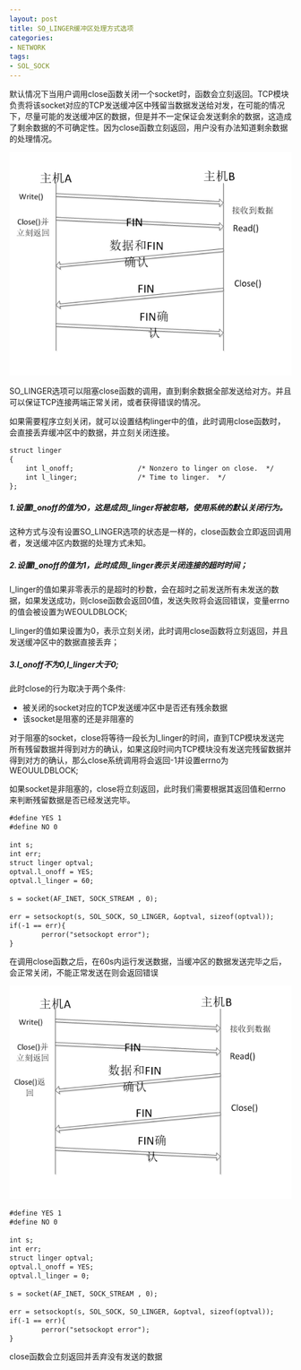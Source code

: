 ```yaml
---
layout: post
title: SO_LINGER缓冲区处理方式选项
categories:
- NETWORK
tags:
- SOL_SOCK
---
```


默认情况下当用户调用close函数关闭一个socket时，函数会立刻返回。TCP模块负责将该socket对应的TCP发送缓冲区中残留当数据发送给对发，在可能的情况下，尽量可能的发送缓冲区的数据，但是并不一定保证会发送剩余的数据，这造成了剩余数据的不可确定性。因为close函数立刻返回，用户没有办法知道剩余数据的处理情况。

![close](/uploads/2013/close02.png)

SO_LINGER选项可以阻塞close函数的调用，直到剩余数据全部发送给对方。并且可以保证TCP连接两端正常关闭，或者获得错误的情况。

如果需要程序立刻关闭，就可以设置结构linger中的值，此时调用close函数时，会直接丢弃缓冲区中的数据，并立刻关闭连接。
    
    struct linger
    {
    	int l_onoff;                /* Nonzero to linger on close.  */
    	int l_linger;               /* Time to linger.  */
    };


##### 1.设置l_onoff的值为0，这是成员l_linger将被忽略，使用系统的默认关闭行为。

这种方式与没有设置SO_LINGER选项的状态是一样的，close函数会立即返回调用者，发送缓冲区内数据的处理方式未知。

##### 2.设置l_onoff的值为1，此时成员l_linger表示关闭连接的超时时间；

l_linger的值如果非零表示的是超时的秒数，会在超时之前发送所有未发送的数据，如果发送成功，则close函数会返回0值，发送失败将会返回错误，变量errno的值会被设置为WEOULDBLOCK;

l_linger的值如果设置为0，表示立刻关闭，此时调用close函数将立刻返回，并且发送缓冲区中的数据直接丢弃；
    

##### 3.l_onoff不为0,l_linger大于0;
此时close的行为取决于两个条件:
* 被关闭的socket对应的TCP发送缓冲区中是否还有残余数据
* 该socket是阻塞的还是非阻塞的

对于阻塞的socket，close将等待一段长为l_linger的时间，直到TCP模块发送完所有残留数据并得到对方的确认，如果这段时间内TCP模块没有发送完残留数据并得到对方的确认，那么close系统调用将会返回-1并设置errno为WEOUULDBLOCK;

如果socket是非阻塞的，close将立刻返回，此时我们需要根据其返回值和errno来判断残留数据是否已经发送完毕。

    #define YES 1
    #define NO 0
    
    int s;
    int err;
    struct linger optval;
    optval.l_onoff = YES;
    optval.l_linger = 60;
    
    s = socket(AF_INET, SOCK_STREAM , 0);
    
    err = setsockopt(s, SOL_SOCK, SO_LINGER, &optval, sizeof(optval));
    if(-1 == err){
            perror("setsockopt error");
    }


在调用close函数之后，在60s内运行发送数据，当缓冲区的数据发送完毕之后，会正常关闭，不能正常发送在则会返回错误

![close延迟](/uploads/2013/close01.png)

    #define YES 1
    #define NO 0
    
    int s;
    int err;
    struct linger optval;
    optval.l_onoff = YES;
    optval.l_linger = 0;
    
    s = socket(AF_INET, SOCK_STREAM , 0);
    
    err = setsockopt(s, SOL_SOCK, SO_LINGER, &optval, sizeof(optval));
    if(-1 == err){
            perror("setsockopt error");
    }


close函数会立刻返回并丢弃没有发送的数据


